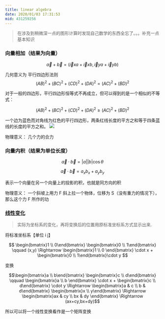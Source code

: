```yaml
---
title: linear algebra
date: 2020/01/03 17:31:53
mid: 431259256
---
```


<!-- more -->

<!-- <audio height=30px controls src="https://music.163.com/song/media/outer/url?id=431259256.mp3"></audio> -->

> 在涉及到稍微深一点的图形计算时发现自己数学的东西全忘了。。。补充一点基本知识

### 向量相加（结果为向量）

$$\vec a + \vec b = (\vec ixa + \vec ixb,  \vec iya + \vec iyb)$$

几何意义为 平行四边形法则
$$(AB)^2+(BC)^2+(CD)^2+(DA)^2=(AC)^2+(BD)^2$$

对于一般的四边形，平行四边形恒等式不再成立，但可以得到的是一个相似的不等式：

$$(AB)^2+(BC)^2+(CD)^2+(DA)^2 \ge (AC)^2+(BD)^2$$

一个边为蓝色而对角线为红色的平行四边形，两条红线长度的平方之和等于四条蓝线的长度的平方之和。
![](https://upload.wikimedia.org/wikipedia/commons/thumb/3/38/Color_parallelogram.svg/2560px-Color_parallelogram.svg.png)

物理意义： 几个力的合力

### 向量内积（结果为单位长度）

$$\vec a \cdot \vec b = \lvert a \rvert \lvert b \rvert \cos \theta$$

$$\vec a \cdot \vec b = a_xb_x + a_yb_y$$

表示一个向量在另一个向量上的投影的积，也就是同方向的积

物理意义： 一个斜坡上用力 F 斜上拉一个物体，位移为 S（没有重力的情况下），那么这个力 F 所作的功

### [线性变化](https://zh.wikipedia.org/wiki/%E7%9F%A9%E9%98%B5#%E7%9F%A9%E9%98%B5%E4%B9%98%E6%B3%95)

> 实际为坐标系的变化，再将变换后的位置用原标准坐标系方式显示出来.

将标准坐标系【单位 i j】

$$ \begin{bmatrix}1 \\ 0\end{bmatrix} \begin{bmatrix}0 \\ 1\end{bmatrix} \qquad (x,y) \Rightarrow \begin{bmatrix}1 \\ 0 \end{bmatrix} \cdot x + \begin{bmatrix}0 \\ 1\end{bmatrix}\cdot y $$

变换

$$\begin{bmatrix}a \\ b\end{bmatrix} \begin{bmatrix}c \\ d\end{bmatrix} \qquad \begin{bmatrix}a \\ b \end{bmatrix} \cdot x + \begin{bmatrix}c \\ d\end{bmatrix} \cdot y \Rightarrow \begin{bmatrix}a & c \\ b & d\end{bmatrix} \begin{bmatrix}x \\ y\end{bmatrix}  \Rightarrow \begin{bmatrix}ax & cy \\ bx & dy \end{bmatrix}  \Rightarrow  (ax+cy,bx+dy)$$

所以可以将一个线性变换看作是一个矩阵变换
